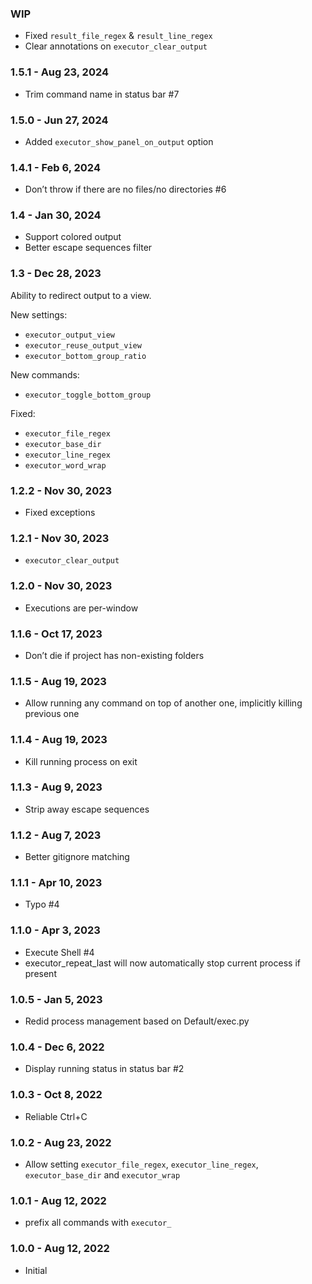 ### WIP

- Fixed `result_file_regex` & `result_line_regex`
- Clear annotations on `executor_clear_output`

### 1.5.1 - Aug 23, 2024

- Trim command name in status bar #7

### 1.5.0 - Jun 27, 2024

- Added `executor_show_panel_on_output` option

### 1.4.1 - Feb 6, 2024

- Don’t throw if there are no files/no directories #6

### 1.4 - Jan 30, 2024

- Support colored output
- Better escape sequences filter

### 1.3 - Dec 28, 2023

Ability to redirect output to a view.

New settings:

- `executor_output_view`
- `executor_reuse_output_view`
- `executor_bottom_group_ratio`

New commands:

- `executor_toggle_bottom_group`

Fixed:

- `executor_file_regex`
- `executor_base_dir`
- `executor_line_regex`
- `executor_word_wrap`

### 1.2.2 - Nov 30, 2023

- Fixed exceptions

### 1.2.1 - Nov 30, 2023

- `executor_clear_output`

### 1.2.0 - Nov 30, 2023

- Executions are per-window

### 1.1.6 - Oct 17, 2023

- Don’t die if project has non-existing folders

### 1.1.5 - Aug 19, 2023

- Allow running any command on top of another one, implicitly killing previous one

### 1.1.4 - Aug 19, 2023

- Kill running process on exit

### 1.1.3 - Aug 9, 2023

- Strip away escape sequences

### 1.1.2 - Aug 7, 2023

- Better gitignore matching

### 1.1.1 - Apr 10, 2023

- Typo #4

### 1.1.0 - Apr 3, 2023

- Execute Shell #4
- executor_repeat_last will now automatically stop current process if present

### 1.0.5 - Jan 5, 2023

- Redid process management based on Default/exec.py

### 1.0.4 - Dec 6, 2022

- Display running status in status bar #2

### 1.0.3 - Oct 8, 2022

- Reliable Ctrl+C

### 1.0.2 - Aug 23, 2022

- Allow setting `executor_file_regex`, `executor_line_regex`, `executor_base_dir` and `executor_wrap`

### 1.0.1 - Aug 12, 2022

- prefix all commands with `executor_`

### 1.0.0 - Aug 12, 2022

- Initial
